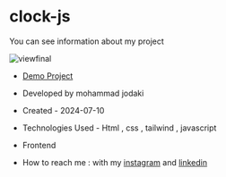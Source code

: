 # clock-js 
 You can see information about my project

![viewfinal](https://imgurl.ir/uploads/p688173_Screenshot_104.png)

- [Demo Project](https://mohammadjodaki.github.io/clock-js/)

- Developed by mohammad jodaki

- Created - 2024-07-10

- Technologies Used - Html , css , tailwind , javascript

- Frontend

- How to reach me : with my [instagram](https://www.instagram.com/mohammad_jodaki_web) and [linkedin](https://www.linkedin.com/in/mohammad-jodakian/)

 
